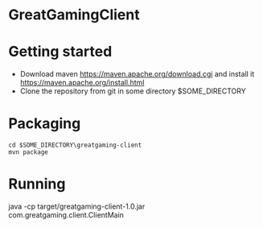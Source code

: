 # GreatGamingClient
# Getting started
- Download maven https://maven.apache.org/download.cgi and install it https://maven.apache.org/install.html
- Clone the repository from git in some directory $SOME_DIRECTORY

# Packaging
```
cd $SOME_DIRECTORY\greatgaming-client
mvn package
```

# Running
java -cp target/greatgaming-client-1.0.jar com.greatgaming.client.ClientMain